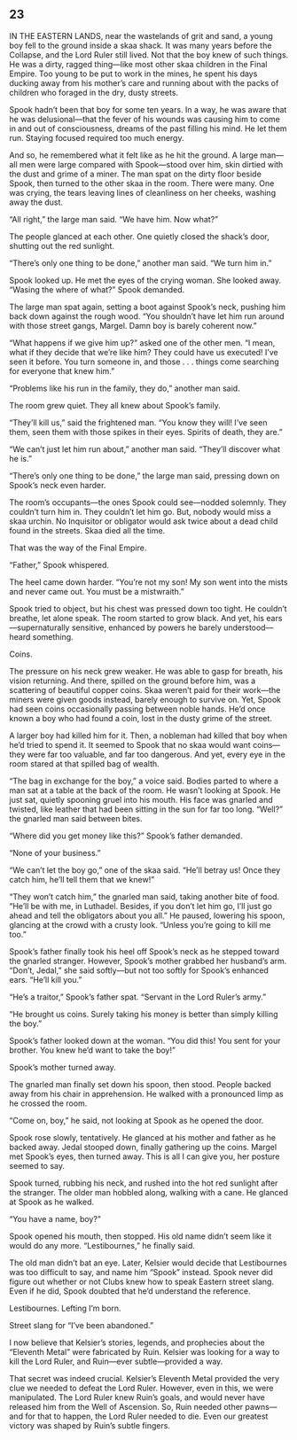 ## 23


IN THE EASTERN LANDS, near the wastelands of grit and sand, a young boy fell to the ground inside a skaa shack. It was many years before the Collapse, and the Lord Ruler still lived. Not that the boy knew of such things. He was a dirty, ragged thing—like most other skaa children in the Final Empire. Too young to be put to work in the mines, he spent his days ducking away from his mother’s care and running about with the packs of children who foraged in the dry, dusty streets.

Spook hadn’t been that boy for some ten years. In a way, he was aware that he was delusional—that the fever of his wounds was causing him to come in and out of consciousness, dreams of the past filling his mind. He let them run. Staying focused required too much energy.

And so, he remembered what it felt like as he hit the ground. A large man—all men were large compared with Spook—stood over him, skin dirtied with the dust and grime of a miner. The man spat on the dirty floor beside Spook, then turned to the other skaa in the room. There were many. One was crying, the tears leaving lines of cleanliness on her cheeks, washing away the dust.

“All right,” the large man said. “We have him. Now what?”

The people glanced at each other. One quietly closed the shack’s door, shutting out the red sunlight.

“There’s only one thing to be done,” another man said. “We turn him in.”

Spook looked up. He met the eyes of the crying woman. She looked away. “Wasing the where of what?” Spook demanded.

The large man spat again, setting a boot against Spook’s neck, pushing him back down against the rough wood. “You shouldn’t have let him run around with those street gangs, Margel. Damn boy is barely coherent now.”

“What happens if we give him up?” asked one of the other men. “I mean, what if they decide that we’re like him? They could have us executed! I’ve seen it before. You turn someone in, and those . . . things come searching for everyone that knew him.”

“Problems like his run in the family, they do,” another man said.

The room grew quiet. They all knew about Spook’s family.

“They’ll kill us,” said the frightened man. “You know they will! I’ve seen them, seen them with those spikes in their eyes. Spirits of death, they are.”

“We can’t just let him run about,” another man said. “They’ll discover what he is.”

“There’s only one thing to be done,” the large man said, pressing down on Spook’s neck even harder.

The room’s occupants—the ones Spook could see—nodded solemnly. They couldn’t turn him in. They couldn’t let him go. But, nobody would miss a skaa urchin. No Inquisitor or obligator would ask twice about a dead child found in the streets. Skaa died all the time.

That was the way of the Final Empire.

“Father,” Spook whispered.

The heel came down harder. “You’re not my son! My son went into the mists and never came out. You must be a mistwraith.”

Spook tried to object, but his chest was pressed down too tight. He couldn’t breathe, let alone speak. The room started to grow black. And yet, his ears—supernaturally sensitive, enhanced by powers he barely understood—heard something.

Coins.

The pressure on his neck grew weaker. He was able to gasp for breath, his vision returning. And there, spilled on the ground before him, was a scattering of beautiful copper coins. Skaa weren’t paid for their work—the miners were given goods instead, barely enough to survive on. Yet, Spook had seen coins occasionally passing between noble hands. He’d once known a boy who had found a coin, lost in the dusty grime of the street.

A larger boy had killed him for it. Then, a nobleman had killed that boy when he’d tried to spend it. It seemed to Spook that no skaa would want coins—they were far too valuable, and far too dangerous. And yet, every eye in the room stared at that spilled bag of wealth.

“The bag in exchange for the boy,” a voice said. Bodies parted to where a man sat at a table at the back of the room. He wasn’t looking at Spook. He just sat, quietly spooning gruel into his mouth. His face was gnarled and twisted, like leather that had been sitting in the sun for far too long. “Well?” the gnarled man said between bites.

“Where did you get money like this?” Spook’s father demanded.

“None of your business.”

“We can’t let the boy go,” one of the skaa said. “He’ll betray us! Once they catch him, he’ll tell them that we knew!”

“They won’t catch him,” the gnarled man said, taking another bite of food. “He’ll be with me, in Luthadel. Besides, if you don’t let him go, I’ll just go ahead and tell the obligators about you all.” He paused, lowering his spoon, glancing at the crowd with a crusty look. “Unless you’re going to kill me too.”

Spook’s father finally took his heel off Spook’s neck as he stepped toward the gnarled stranger. However, Spook’s mother grabbed her husband’s arm. “Don’t, Jedal,” she said softly—but not too softly for Spook’s enhanced ears. “He’ll kill you.”

“He’s a traitor,” Spook’s father spat. “Servant in the Lord Ruler’s army.”

“He brought us coins. Surely taking his money is better than simply killing the boy.”

Spook’s father looked down at the woman. “You did this! You sent for your brother. You knew he’d want to take the boy!”

Spook’s mother turned away.

The gnarled man finally set down his spoon, then stood. People backed away from his chair in apprehension. He walked with a pronounced limp as he crossed the room.

“Come on, boy,” he said, not looking at Spook as he opened the door.

Spook rose slowly, tentatively. He glanced at his mother and father as he backed away. Jedal stooped down, finally gathering up the coins. Margel met Spook’s eyes, then turned away. This is all I can give you, her posture seemed to say.

Spook turned, rubbing his neck, and rushed into the hot red sunlight after the stranger. The older man hobbled along, walking with a cane. He glanced at Spook as he walked.

“You have a name, boy?”

Spook opened his mouth, then stopped. His old name didn’t seem like it would do any more. “Lestibournes,” he finally said.

The old man didn’t bat an eye. Later, Kelsier would decide that Lestibournes was too difficult to say, and name him “Spook” instead. Spook never did figure out whether or not Clubs knew how to speak Eastern street slang. Even if he did, Spook doubted that he’d understand the reference.

Lestibournes. Lefting I’m born.

Street slang for “I’ve been abandoned.”



I now believe that Kelsier’s stories, legends, and prophecies about the “Eleventh Metal” were fabricated by Ruin. Kelsier was looking for a way to kill the Lord Ruler, and Ruin—ever subtle—provided a way.

That secret was indeed crucial. Kelsier’s Eleventh Metal provided the very clue we needed to defeat the Lord Ruler. However, even in this, we were manipulated. The Lord Ruler knew Ruin’s goals, and would never have released him from the Well of Ascension. So, Ruin needed other pawns—and for that to happen, the Lord Ruler needed to die. Even our greatest victory was shaped by Ruin’s subtle fingers.





